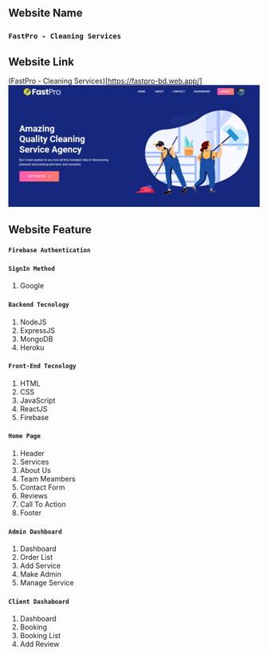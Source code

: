 ## Website Name

### `FastPro - Cleaning Services`

## Website Link

(FastPro - Cleaning Services)[https://fastpro-bd.web.app/]
<img src='./website-image.png'>

## Website Feature

#### `Firebase Authentication`

#### `SignIn Method`

1. Google

#### `Backend Tecnology`

1. NodeJS
2. ExpressJS
3. MongoDB
4. Heroku

#### `Front-End Tecnology`

1. HTML
2. CSS
3. JavaScript
4. ReactJS
5. Firebase

#### `Home Page`

1. Header
2. Services
3. About Us
4. Team Meambers
5. Contact Form
6. Reviews
7. Call To Action
8. Footer

#### `Admin Dashboard`

1. Dashboard
2. Order List
3. Add Service
4. Make Admin
5. Manage Service

#### `Client Dashaboard`

1. Dashboard
2. Booking
3. Booking List
4. Add Review

